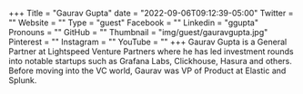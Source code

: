 +++
Title = "Gaurav Gupta"
date = "2022-09-06T09:12:39-05:00"
Twitter = ""
Website = ""
Type = "guest"
Facebook = ""
Linkedin = "ggupta"
Pronouns = ""
GitHub = ""
Thumbnail = "img/guest/gauravgupta.jpg"
Pinterest = ""
Instagram = ""
YouTube = ""
+++
Gaurav Gupta is a General Partner at Lightspeed Venture Partners where he has led investment rounds into notable startups such as Grafana Labs, Clickhouse, Hasura and others. Before moving into the VC world, Gaurav was VP of Product at Elastic and Splunk.
